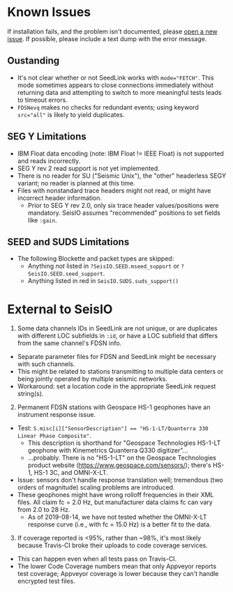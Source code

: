 # Known Issues
If installation fails, and the problem isn't documented, please
[open a new issue](https://github.com/jpjones76/SeisIO.jl/issues/). If possible,
please include a text dump with the error message.

## Oustanding
* It's not clear whether or not SeedLink works with `mode="FETCH"`. This mode
sometimes appears to close connections immediately without returning data and
attempting to switch to more meaningful tests leads to timeout errors.
* `FDSNevq` makes no checks for redundant events; using keyword `src="all"` is
likely to yield duplicates.

## SEG Y Limitations
* IBM Float data encoding (note: IBM Float != IEEE Float) is not supported and
reads incorrectly.
* SEG Y rev 2 read support is not yet implemented.
* There is no reader for SU ("Seismic Unix"), the "other" headerless SEGY
  variant; no reader is planned at this time.
* Files with nonstandard trace headers might not read, or might have incorrect
  header information.
    * Prior to SEG Y rev 2.0, only six trace header values/positions were
    mandatory. SeisIO assumes "recommended" positions to set fields like `:gain`.

## SEED and SUDS Limitations
* The following Blockette and packet types are skipped:
  + Anything *not* listed in `?SeisIO.SEED.mseed_support` or `?SeisIO.SEED.seed_support`.
  + Anything listed in red in `SeisIO.SUDS.suds_support()`

# External to SeisIO
1. Some data channels IDs in SeedLink are not unique, or are duplicates with
different LOC subfields in `:id`, or have a LOC subfield that differs from the
same channel's FDSN info.
  * Separate parameter files for FDSN and SeedLink might be necessary with such
  channels.
  * This might be related to stations transmitting to multiple data centers or
  being jointly operated by multiple seismic networks.
  * Workaround: set a location code in the appropriate SeedLink request string(s).
2. Permanent FDSN stations with Geospace HS-1 geophones have an instrument
response issue.
  * Test: `S.misc[i]["SensorDescription"] == "HS-1-LT/Quanterra 330 Linear Phase Composite"`.
    + This description is shorthand for "Geospace Technologies HS-1-LT geophone
    with Kinemetrics Quanterra Q330 digitizer"...
    + ...probably. There is no "HS-1-LT" on the Geospace Technologies product
    website (https://www.geospace.com/sensors/); there's HS-1, HS-1 3C, and
    OMNI-X-LT.
  * Issue: sensors don't handle response translation well; tremendous (two
    orders of magnitude) scaling problems are introduced.
  * These geophones might have wrong rolloff frequencies in their XML files.
    All claim fc = 2.0 Hz, but manufacturer data claims fc can vary from 2.0
    to 28 Hz.
    + As of 2019-08-14, we have not tested whether the OMNI-X-LT response
    curve (i.e., with fc = 15.0 Hz) is a better fit to the data.
3. If coverage reported is <95%, rather than ~98%, it's most likely because
Travis-CI broke their uploads to code coverage services.
  * This can happen even when all tests pass on Travis-CI.
  * The lower Code Coverage numbers mean that only Appveyor reports test coverage;
  Appveyor coverage is lower because they can't handle encrypted test files.
